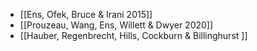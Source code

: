 - [[Ens, Ofek, Bruce & Irani 2015]]
- [[Prouzeau, Wang, Ens, Willett & Dwyer 2020]]
- [[Hauber, Regenbrecht, Hills, Cockburn & Billinghurst ]]